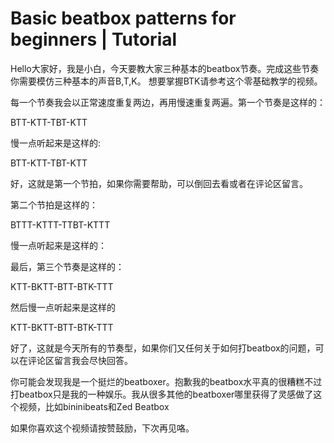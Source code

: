 # Basic beatbox patterns for beginners | Tutorial

Hello大家好，我是小白，今天要教大家三种基本的beatbox节奏。完成这些节奏你需要模仿三种基本的声音B,T,K。
想要掌握BTK请参考这个零基础教学的视频。

每一个节奏我会以正常速度重复两边，再用慢速重复两遍。第一个节奏是这样的：

BTT-KTT-TBT-KTT

慢一点听起来是这样的:

BTT-KTT-TBT-KTT

好，这就是第一个节拍，如果你需要帮助，可以倒回去看或者在评论区留言。

第二个节拍是这样的：

BTTT-KTTT-TTBT-KTTT

慢一点听起来是这样的：

最后，第三个节奏是这样的：

KTT-BKTT-BTT-BTK-TTT

然后慢一点听起来是这样的

KTT-BKTT-BTT-BTK-TTT

好了，这就是今天所有的节奏型，如果你们又任何关于如何打beatbox的问题，可以在评论区留言我会尽快回答。

你可能会发现我是一个挺烂的beatboxer。抱歉我的beatbox水平真的很糟糕不过打beatbox只是我的一种娱乐。我从很多其他的beatboxer哪里获得了灵感做了这个视频，比如bininibeats和Zed Beatbox

如果你喜欢这个视频请按赞鼓励，下次再见咯。
